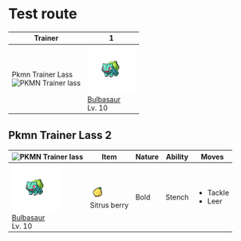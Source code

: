 # Test route

| Trainer                                                                                                 | 1                                                                                                       |
| ------------------------------------------------------------------------------------------------------- | ------------------------------------------------------------------------------------------------------- |
| Pkmn Trainer Lass<br/> ![PKMN Trainer lass](https://play.pokemonshowdown.com/sprites/trainers/lass.png) | ![bulbasaur](../../img/pokemon/001.png) <br/>[Bulbasaur](/deployment-test-wiki/pokemon/001) <br/>Lv. 10 |

## Pkmn Trainer Lass 2

| ![PKMN Trainer lass](https://play.pokemonshowdown.com/sprites/trainers/lass.png)                        | Item                                                                 | Nature | Ability | Moves                                 |
| ------------------------------------------------------------------------------------------------------- | -------------------------------------------------------------------- | ------ | ------- | ------------------------------------- |
| ![bulbasaur](../../img/pokemon/001.png) <br/>[Bulbasaur](/deployment-test-wiki/pokemon/001) <br/>Lv. 10 | ![sitrus-berry](../../img/items/sitrus-berry.png) <br/> Sitrus berry | Bold   | Stench  | <ul><li>Tackle</li><li>Leer</li></ul> |